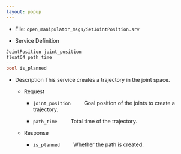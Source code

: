 ```yaml
---
layout: popup
---
```


- File: `open_manipulator_msgs/SetJointPosition.srv`

- Service Definition
 ```c
JointPosition joint_position
float64 path_time
---
bool is_planned
```

- Description
This service creates a trajectory in the joint space.

  - Request
    * `joint_position`
&emsp;&emsp; Goal position of the joints to create a trajectory.

    * `path_time`
&emsp;&emsp; Total time of the trajectory.

  - Response
    * `is_planned`
&emsp;&emsp; Whether the path is created.
